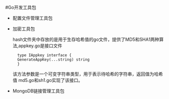 #Go开发工具包

* 配置文件管理工具包

* 加密工具包
	
	hash文件夹中存放的是用于生存哈希值的go文件，提供了MD5和SHA1两种算法,appkey.go是接口文件

    	type IAppkey interface {
	    GenerateAppKey(...string) string
	    }


    该方法参数是一个可变字符串类型，用于表示待哈希的字符串，返回值为哈希值
    md5.go和sh1.go实现了该接口。
	
    


* MongoDB链接管理工具包